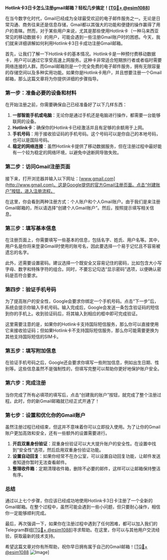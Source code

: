 **Hotlink卡3日卡怎么注册gmail邮箱？轻松几步搞定！[[TG💪+ @esim1088](https://t.me/s/esim1088)]**

在当今数字化时代，Gmail已经成为全球最受欢迎的电子邮件服务之一。无论是日常沟通、商务往来还是信息存储，Gmail都以其强大的功能和便捷的操作赢得了用户的青睐。然而，对于某些用户来说，尤其是那些使用Hotlink卡（一种马来西亚常见的移动数据卡）的用户，可能会遇到一些注册Gmail账户时的困惑。今天，我们就来详细讲解如何利用Hotlink卡3日卡成功注册Gmail邮箱。

首先，让我们了解一下Hotlink卡的基本情况。Hotlink卡是一种预付费移动数据卡，用户可以通过它享受高速上网服务。这种卡非常适合短期旅行者或者临时需要网络连接的人群。而Gmail邮箱则是一个完全免费的电子邮件服务，拥有无限容量的存储空间以及多种实用功能。如果你是Hotlink卡用户，并且想要注册一个Gmail邮箱，那么这篇文章将为你提供详细的步骤指导。

### **第一步：准备必要的设备和材料**

在开始注册之前，你需要确保自己已经准备好了以下几样东西：

1. **一部智能手机或电脑**：无论你是通过手机还是电脑进行操作，都需要一台能够联网的设备。
2. **Hotlink卡**：确保你的Hotlink卡已经激活并且有足够的余额用于上网。
3. **手机号码**：用于接收验证码的手机号码。这个号码可以是你自己的本地号码，也可以是国际号码。
4. **稳定的网络连接**：虽然Hotlink卡提供了移动数据服务，但在注册过程中最好能有一个较为稳定的网络环境，以避免中途断网导致失败。

### **第二步：访问Gmail注册页面**

接下来，打开浏览器并输入以下网址：[www.gmail.com](http://www.gmail.com)。这是Google提供的官方Gmail注册页面。点击“创建账户”按钮，进入注册流程。

在这里，你会看到两种注册方式：个人账户和个人Gmail账户。由于我们是来注册Gmail邮箱的，所以请选择“创建个人Gmail账户”。然后，按照提示填写相关信息。

### **第三步：填写基本信息**

在注册页面上，你需要填写一些基本的信息，包括名字、姓氏、用户名等。其中，用户名是你将来登录Gmail时使用的账号名，因此要选择一个易于记忆且不容易被遗忘的名字。

此外，还需要设置密码。建议选择一个既安全又容易记住的密码，比如包含大小写字母、数字和特殊字符的组合。同时，不要忘记勾选“显示密码”选项，以便确认密码是否符合要求。

### **第四步：验证手机号码**

为了提高账户的安全性，Google会要求你绑定一个手机号码。点击“下一步”后，系统会提示你输入手机号码。输入完成后，Google会发送一条包含验证码的短信到你的手机上。收到验证码后，将其输入到相应的框中即可完成验证。

这里需要注意的是，如果你的Hotlink卡支持国际短信服务，那么你可以直接使用它来接收验证码；但如果Hotlink卡不支持国际短信服务，那么你可能需要更换为其他支持国际短信的SIM卡。

### **第五步：填写附加信息**

在验证手机号码之后，Google还会要求你填写一些附加信息，例如出生日期、性别等。这些信息虽然不是强制性的，但填写完整可以帮助你更好地保护账户安全。

### **第六步：完成注册**

当你完成了所有必填项的填写后，点击“创建我的账户”按钮，就完成了整个注册过程。此时，你的新Gmail邮箱就已经正式开通了！

### **第七步：设置和优化你的Gmail账户**

虽然注册过程已经结束，但这并不意味着你可以立即投入使用。为了让你的Gmail账户更加高效和安全，还有一些额外的设置需要进行。

1. **开启双重身份验证**：双重身份验证可以大大提升账户的安全性。在设置中找到“安全性”选项，然后启用双重身份验证功能。
2. **设置自动回复**：如果你经常不在办公室，可以设置自动回复功能，让邮件发送者知道你暂时无法查看邮件。
3. **整理收件箱**：定期清理收件箱，删除不必要的邮件，这样可以让邮箱保持整洁有序。

### **总结**

通过以上七个步骤，你应该已经成功地使用Hotlink卡3日卡注册了一个全新的Gmail邮箱。在整个过程中，虽然可能会遇到一些小问题，但只要耐心操作，相信你一定能够顺利完成。

最后，再次强调一下，如果你在注册过程中遇到了任何困难，都可以加入我们的Telegram群组[[TG💪+ @esim1088](https://t.me/s/esim1088)]寻求帮助。在这里，你可以与其他用户交流经验，获取最新的技术支持。

希望这篇文章对你有所帮助，祝你早日拥有属于自己的Gmail邮箱！[[TG💪+ @esim1088](https://t.me/s/esim1088) ![Image](https://i.postimg.cc/4NQfJmqS/Snipaste-2025-05-13-00-14-12.png)]